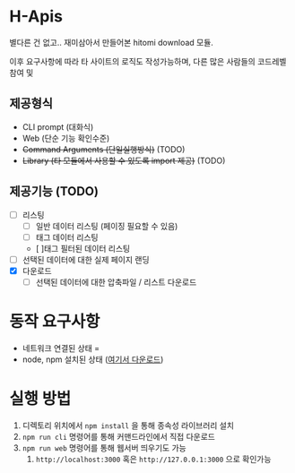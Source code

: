 # H-Apis

별다른 건 없고.. 재미삼아서 만들어본 hitomi download 모듈.

이후 요구사항에 따라 타 사이트의 로직도 작성가능하며, 다른 많은 사람들의 코드레벨 참여 및 

## 제공형식

- CLI prompt (대화식)
- Web (단순 기능 확인수준)
- ~~Command Arguments (단일실행방식)~~ (TODO)
- ~~Library (타 모듈에서 사용할 수 있도록 import 제공)~~ (TODO)

## 제공기능 (TODO)

- [ ] 리스팅
  - [ ] 일반 데이터 리스팅 (페이징 필요할 수 있음)
  - [ ] 태그 데이터 리스팅
  - [ ]태그 필터된 데이터 리스팅
- [ ] 선택된 데이터에 대한 실제 페이지 랜딩
- [x] 다운로드
  - [ ] 선택된 데이터에 대한 압축파일 / 리스트 다운로드

# 동작 요구사항

- 네트워크 연결된 상태 =
- node, npm 설치된 상태 ([여기서 다운로드](https://nodejs.org/ko/))

# 실행 방법

1. 디렉토리 위치에서 `npm install` 을 통해 종속성 라이브러리 설치
2. `npm run cli` 명령어를 통해 커맨드라인에서 직접 다운로드
3. `npm run web` 명령어를 통해 웹서버 띄우기도 가능
   1. `http://localhost:3000` 혹은 `http://127.0.0.1:3000` 으로 확인가능 

